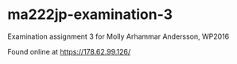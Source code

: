 # ma222jp-examination-3
Examination assignment 3 for Molly Arhammar Andersson, WP2016


Found online at https://178.62.99.126/
